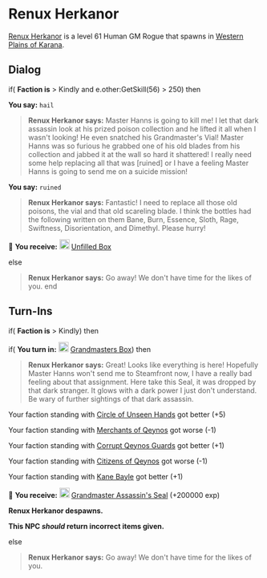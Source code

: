 # Renux Herkanor



[Renux Herkanor](/npc/2033) is a level 61 Human GM Rogue that spawns in [Western Plains of Karana](/zone/12).






## Dialog

if( **Faction is** > Kindly and e.other:GetSkill(56) > 250) then


**You say:** `hail`




>**Renux Herkanor says:** Master Hanns is going to kill me! I let that dark assassin look at his prized poison collection and he lifted it all when I wasn't looking! He even snatched his Grandmaster's Vial! Master Hanns was so furious he grabbed one of his old blades from his collection and jabbed it at the wall so hard it shattered! I really need some help replacing all that was [ruined] or I have a feeling Master Hanns is going to send me on a suicide mission!


**You say:** `ruined`




>**Renux Herkanor says:** Fantastic! I need to replace all those old poisons, the vial and that old scareling blade. I think the bottles had the following written on them Bane, Burn, Essence, Sloth, Rage, Swiftness, Disorientation, and Dimethyl. Please hurry!



 &#127873; **You receive:**  <img style="background:url(/static/icons/blank_slot.gif);width:20px;height:20px;" src="/static/icons/item_608.png" alt="" /> <a
                                href="/item/17148" data-url="17148" class="tooltip-link link">Unfilled Box</a>


else


>**Renux Herkanor says:** Go away! We don't have time for the likes of you.
end



## Turn-Ins




if( **Faction is** > Kindly) then


if( **You turn in:** <img style="background:url(/static/icons/blank_slot.gif);width:20px;height:20px;" src="/static/icons/item_608.png" alt="" /> <a
                                href="/item/24072" data-url="24072" class="tooltip-link link">Grandmasters Box</a>) then



>**Renux Herkanor says:** Great! Looks like everything is here! Hopefully Master Hanns won't send me to Steamfront now, I have a really bad feeling about that assignment. Here take this Seal, it was dropped by that dark stranger. It glows with a dark power I just don't understand. Be wary of further sightings of that dark assassin.



Your faction standing with [Circle of Unseen Hands](/faction/223) got better (<span class='text-success'>+5</span>)



Your faction standing with [Merchants of Qeynos](/faction/291) got worse (<span class='text-danger'>-1</span>)



Your faction standing with [Corrupt Qeynos Guards](/faction/230) got better (<span class='text-success'>+1</span>)



Your faction standing with [Citizens of Qeynos](/faction/5004) got worse (<span class='text-danger'>-1</span>)



Your faction standing with [Kane Bayle](/faction/273) got better (<span class='text-success'>+1</span>)



 &#127873; **You receive:**  <img style="background:url(/static/icons/blank_slot.gif);width:20px;height:20px;" src="/static/icons/item_901.png" alt="" /> <a
                                href="/item/24073" data-url="24073" class="tooltip-link link">Grandmaster Assassin's Seal</a> (+200000 exp)

 



**Renux Herkanor despawns.**



**This NPC *should* return incorrect items given.**


else


>**Renux Herkanor says:** Go away! We don't have time for the likes of you.


